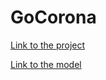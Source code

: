# GoCorona

[Link to the project](https://elen-oz.github.io/GoCorona/)

[Link to the model](https://drive.google.com/file/d/1vDyMTzF32PuQtMfBAFQHc9ah6F1JWghE/view?usp=sharing)
